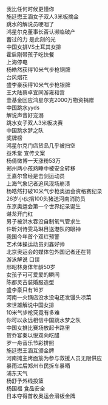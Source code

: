 我比任何时候更懂你  
施廷懋王涵女子双人3米板摘金  
跳水的解说员哽咽了  
鸿星尔克董事长否认濒临破产  
蓄过的力 是此刻的光  
中国女排VS土耳其女排  
霍启刚带孩子吃快餐  
上海停电  
杨皓然获得10米气步枪铜牌  
台风烟花  
盛李豪获得10米气步枪银牌  
王大陆蔡卓宜同游雍和宫  
壹基金回应鸿星尔克2000万物资捐赠  
中国跳水yyds  
解说声音好宠溺  
跳水女子双人3米板决赛  
中国跳水梦之队  
奖牌榜  
鸿星尔克门店货品几乎被扫空  
益禾堂 宣传文案  
杨倩微博一天涨粉53万  
郑州两小孩熟睡中被安全转移  
王嘉尔曾经是击剑运动员  
上海气象记者追风现场崩溃  
杨皓然打破10米气步枪奥运会资格赛纪录  
26岁小伙捐100头猪送河南消防员  
东京奥运会第一个世界纪录诞生  
谌龙开门红  
男子被洪水吞没自制氧气管求生  
许昕刘诗雯马琳目送港队的眼神  
我国今年首个双红预警  
艺术体操运动员刘鑫好帅  
北京奥运会的媒体包外国记者还在背  
游泳解说 口误  
邢昭林身体年龄50岁  
女孩子可可爱爱的瞬间  
陈都灵古装婚服造型  
盛李豪只有16岁  
河南一火锅店没水没电还发馒头凉菜  
宋世雄解说中国女排  
10米气步枪究竟有多难  
你可以永远相信中国跳水梦之队  
中国女排比赛场放起卡路里  
贺乔宴秦以悦双向吃醋  
罗一舟音乐节彩排照  
施廷懋王涵互颁金牌  
河南摊主烤面筋为参与救援人员无限供应  
暴雨过后郑州市民拆车暴晒  
浦东天气  
杨舒予外线投篮  
杨国福 食品安全  
日本夺得首枚奥运会滑板金牌  
